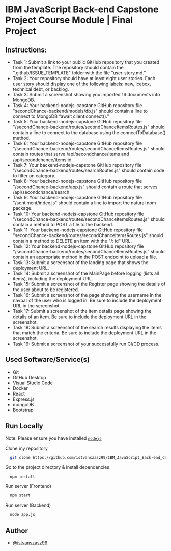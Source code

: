 # IBM JavaScript Back-end Capstone Project Course Module | Final Project

## Instructions:

- Task 1: Submit a link to your public GitHub repository that you created from the template. The repository should contain the ".github/ISSUE_TEMPLATE" folder with the file “user-story.md.”
- Task 2: Your repository should have at least eight user stories. Each user story should display one of the following labels: new, icebox, technical debt, or backlog.
- Task 3: Submit a screenshot showing you imported 16 documents into MongoDB.
- Task 4: Your backend-nodejs-capstone GitHub repository file "secondChance-backend/models/db.js" should contain a line to connect to MongoDB “await client.connect().”
- Task 5: Your backend-nodejs-capstone GitHub repository file "/secondChance-backend/routes/secondChanceItemsRoutes.js" should contain a line to connect to the database using the connectToDatabase() method.
- Task 6: Your backend-nodejs-capstone GitHub repository file "/secondChance-backend/routes/secondChanceItemsRoutes.js" should contain routes that serve /api/secondchance/items and /api/secondchance/items:id.
- Task 7: Your backend-nodejs-capstone GitHub repository file "/secondChance-backend/routes/searchRoutes.js" should contain code to filter on category.
- Task 8: Your backend-nodejs-capstone GitHub repository file "/secondChance-backend/app.js" should contain a route that serves /api/secondchance/search.
- Task 9: Your backend-nodejs-capstone GitHub repository file "/sentiment/index.js" should contain a line to import the natural npm package.
- Task 10: Your backend-nodejs-capstone GitHub repository file "/secondChance-backend/routes/secondChanceItemsRoutes.js" should contain a method to POST a file to the backend.
- Task 11: Your backend-nodejs-capstone GitHub repository file "secondChance-backend/routes/secondChanceItemsRoutes.js" should contain a method to DELETE an item with the "/: id" URL.
- Task 12: Your backend-nodejs-capstone GitHub repository file "/secondChance-backend/routes/secondChanceItemsRoutes.js" should contain an appropriate method in the POST endpoint to upload a file.
- Task 13: Submit a screenshot of the landing page that shows the deployment URL.
- Task 14: Submit a screenshot of the MainPage before logging (lists all items), including the deployment URL.
- Task 15: Submit a screenshot of the Register page showing the details of the user about to be registered. 
- Task 16: Submit a screenshot of the page showing the username in the navbar of the user who is logged in. Be sure to include the deployment URL in the screenshot. 
- Task 17: Submit a screenshot of the item details page showing the details of an item. Be sure to include the deployment URL in the screenshot.
- Task 18: Submit a screenshot of the search results displaying the items that match the criteria. Be sure to include the deployment URL in the screenshot.
- Task 19: Submit a screenshot of your successfully run CI/CD process. 

## Used Software/Service(s)
- Git
- GitHub Desktop
- Visual Studio Code
- Docker
- React
- Express.js
- mongoDB
- Bootstrap

## Run Locally

Note: Please ensure you have installed <code><a href="https://nodejs.org/en/download/">nodejs</a></code>

Clone my repository
```bash
  git clone https://github.com/istvanszasz99/IBM_JavaScript_Back-end_Capstone_Project_Course_Module_Final_Project.git
```

Go to the project directory & install dependencies
```bash
  npm install
```

Run server (Frontend)
```bash
  npm start
```

Run server (Backend)
```bash
  node app.js
```

## Author
- [@istvanszasz99](https://www.github.com/istvanszasz99)
